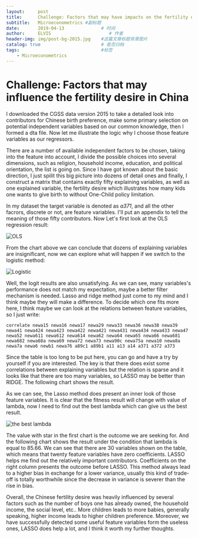 ```yaml
---
layout:     post                    
title:      Challenge: Factors that may have impacts on the fertility desire in China            # 标题 
subtitle:   Microeconometrics #副标题
date:       2019-04-13              # 时间
author:     ELVIS                      # 作者
header-img: img/post-bg-2015.jpg    #这篇文章标题背景图片
catalog: true                       # 是否归档
tags:                               #标签
    - Microeconometrics
---
```

<script type="text/javascript" async src="https://cdn.mathjax.org/mathjax/latest/MathJax.js?config=TeX-MML-AM_CHTML"> </script>

# Challenge: Factors that may influence the fertility desire in China     

I downloaded the CGSS data version 2015 to take a detailed look into contributors for Chinese birth preference, make some primary selection on potential independent variables based on our common knowledge, then I formed a dta file. Now let me illustrate the logic why I choose those feature variables as our regressors.    

There are a number of available independent factors to be chosen, taking into the feature into account, I divide the possible choices into several dimensions, such as religion, household income, education, and political orientation, the list is going on. Since I have got known about the basic direction, I just spilit this big picture into dozens of detail ones and finally, I construct a matrix that contains exactly fifty explaining variables, as well as one explained variable, the fertility desire which illustrates how many kids one wants to give birth to without One-Child policy limitation.     

In my dataset the target variable is denoted as *a371*, and all the other facrors, discrete or not, are feature variables. I'll put an appendix to tell the meaning of those fifty contributors. Now Let's first look at the OLS regression result:   

![OLS]( https://i.loli.net/2019/04/21/5cbc3981c9fe4.jpg )    

From the chart above we can conclude that dozens of explaining variables are insignificant, now we can explore what will happen if we switch to the logistic method:   

![Logistic]( https://i.loli.net/2019/04/21/5cbc3bbb3a466.jpg )    

Well, the logit results are also unsatisfying. As we can see, many variables's performance does not match my expectation, maybe a better filter mechanism is needed. Lasso and ridge method just come to my mind and I think maybe they will make a difference. To decide which one fits more here, I think maybe we can look at the relations between feature variables, so I just write:   
```
correlate newa15 newa16 newa17 newa29 newa33 newa36 newa38 newa39 newa41 newa424 newa423 newa422 newa421 newa431 newa434 newa433 newa47 newa52 newa611 newa612 newa614 newa62 newa64 newa65 newa66 newa681 newa682 newa68a newa69 newa72 newa73 newa90c newa75a newa10 newa8a newa7a newa6 newb1 newa76 a89c1 a89b1 a11 a13 a14 a371 a372 a373
```
Since the table is too long to be put here, you can go and have a try by yourself if you are interested. The key is that there does exist some correlations between explaining variables but the relation is sparse and it looks like that there are too many variables, so LASSO may be better than RIDGE. The following chart shows the result.    

As we can see, the Lasso method does present an inner look of those feature variables. It is clear that the fitness result will change with value of lambda, now I need to find out the best lambda which can give us the best result.    

![the best lambda](https://i.loli.net/2019/04/21/5cbc40a1087a8.jpg)      

The value with star in the first chart is the outcome we are seeking for. And the following chart shows the result under the condition that lambda is equal to 85.66. We can see that there are 30 variables shown on the table, which means that twenty feature variables have zero coefficients. LASSO helps me find out the relatively important contributors. Coefficients on the right column presents the outcome before LASSO. This method always lead to a higher bias in exchange for a lower variance, usually this kind of trade-off is totally worthwhile since the decrease in variance is severer than the rise in bias.      

Overall, the Chinese fertility desire was heavily influenced by several factors such as the number of boys one has already owned, the household income, the social level, etc.. More children leads to more babies, generally speaking, higher income leads to higher children preference. Moreover, we have successfully detected some useful feature variables form the useless ones, LASSO does help a lot, and I think it worth my further thoughts.


